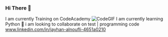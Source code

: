 ### Hi There 🫡
I am currently Training on CodeAcademy ![CodeGIF](https://github.com/Jehan-1/All-about-programming-/assets/133042123/ce9fc1f1-cd3a-4908-8802-836340a28004)
I am currently learning Python 🦾
i am looking to collaborate on test | programming  code
www.linkedin.com/in/jayhan-alnoufli-4651a0210
